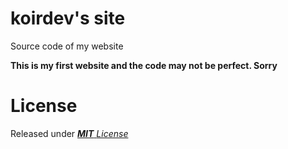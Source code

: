 # koirdev's site

Source code of my website

**This is my first website and the code may not be perfect. Sorry**

# License

Released under [***MIT*** *License*](LICENSE)
